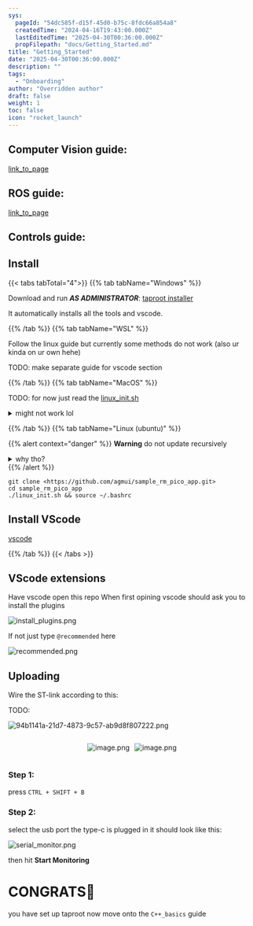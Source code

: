 ```yaml
---
sys:
  pageId: "54dc585f-d15f-45d0-b75c-8fdc66a854a8"
  createdTime: "2024-04-16T19:43:00.000Z"
  lastEditedTime: "2025-04-30T00:36:00.000Z"
  propFilepath: "docs/Getting_Started.md"
title: "Getting_Started"
date: "2025-04-30T00:36:00.000Z"
description: ""
tags:
  - "Onboarding"
author: "Overridden author"
draft: false
weight: 1
toc: false
icon: "rocket_launch"
---
```


## Computer Vision guide:

[link_to_page](86d45bc0-388b-4d26-8848-44f255f73d0e)

## ROS guide:

[link_to_page](3c76c1de-ec8f-46d6-8b0a-294005edc2d5)

## Controls guide:

## Install

{{< tabs tabTotal="4">}}
{{% tab tabName="Windows" %}}

Download and run _**AS ADMINISTRATOR**_: [taproot installer](https://github.com/Thornbots/TeachingFreshies/releases/tag/1.0)

It automatically installs all the tools and vscode.

{{% /tab %}}
{{% tab tabName="WSL" %}}

Follow the linux guide but currently some methods do not work (also ur kinda on ur own hehe)

TODO: make separate guide for vscode section

{{% /tab %}}
{{% tab tabName="MacOS" %}}

TODO: for now just read the [linux_init.sh](https://github.com/agmui/sample_rm_pico_app/blob/main/linux_init.sh)

<details>
<summary>might not work lol</summary>

`brew install libusb pkg-config`

Next install: [vscode](https://code.visualstudio.com/Download)

</details>

{{% /tab %}}
{{% tab tabName="Linux (ubuntu)" %}}

{{% alert context="danger" %}}
**Warning** do not update recursively
<details>
<summary>why tho?</summary>
There are some submodules that may go on for a while (like tinyusb) and I highly
recommend you don't need to get them.
If you want to see what submodules I update just look in `linux_init.sh`
</details>
{{% /alert %}}

```shell
git clone <https://github.com/agmui/sample_rm_pico_app.git>
cd sample_rm_pico_app
./linux_init.sh && source ~/.bashrc
```

## Install VScode

[vscode](https://code.visualstudio.com/Download)

{{% /tab %}}
{{< /tabs >}}

## VScode extensions

Have vscode open this repo
When first opining vscode should ask you to install the plugins

![install_plugins.png](https://prod-files-secure.s3.us-west-2.amazonaws.com/d518164a-d88e-44d1-a4ee-3adb3bd8bce0/89bd30f0-1825-4e77-867b-0a41ce370880/install_plugins.png?X-Amz-Algorithm=AWS4-HMAC-SHA256&X-Amz-Content-Sha256=UNSIGNED-PAYLOAD&X-Amz-Credential=ASIAZI2LB466U4YE2L7B%2F20250607%2Fus-west-2%2Fs3%2Faws4_request&X-Amz-Date=20250607T041139Z&X-Amz-Expires=3600&X-Amz-Security-Token=IQoJb3JpZ2luX2VjEJL%2F%2F%2F%2F%2F%2F%2F%2F%2F%2FwEaCXVzLXdlc3QtMiJHMEUCIQDwmuECBh0aC%2Ff7bHbh7ZuOPVM5F5e9XvUAeZvZOTU2ogIgJLZNNInkR1PgNzbLw5o%2Furxi2FgwxVXiAtZIxZx0Z2Qq%2FwMIaxAAGgw2Mzc0MjMxODM4MDUiDCFB7UlhW53%2FvMI6aircA%2B%2FpwrQQje3Fy6lIxdAR1e1DQVsapftt4H%2FqggJL1tS1oJwSHjjBnCzQF7jQnRJqBgnFeM8MrMFvJUi8tVfp3k9Ts%2B1h0va8PfM5JNQVzX%2BvOnVieHGD99KhCPMdfezWupEPMD4lNFB3rEIMBAk1n3QZ%2FirkzsMCSnL%2FCOERTGY%2BLViDrisUQJKlKYbydaHmePCkjtJebMWVMhzjYOGYvyZuc924b6qT06TWl49nQBeZ8w2252J9blQWvM9nKbtvN7T2ycQLuc7%2BOvMFJsSCOg4l4ui3UlOTlQOosDXclv7CBHVUk2oZqabX7RE5SKZXOt3r%2Fq0SuqBP%2BcDV%2FjIWMaeRpXNDKJ2YRmZDyzHyKO4qGr9%2FgeX6tgta%2BV%2BCehZfKL95f1sIqf%2BT4KKDsRcEAQCLse2VnUo9RQnw9xCW0A4j2YAywLPlOb3XqfE1R47lapz62ySjB7YXz2pTOrFt5ja4fEH1sxL%2BtanNesNUK%2BfssGSxYhjZQ0fjRI1pp40Hyim9PFD8QTh%2BtpDJ86w9G7Wjt9nvmQuHjawW0PG%2B%2F1D97rCn%2Fp7xvNKttq8EQpV2rT9DVlsNUJczJHa3kuxMIKXdcvBLO%2F9LZajee%2B%2BBV77U%2BhqRCeqHQ9iwVQlRMLvAjsIGOqUBm5%2BkB2ycvX3zPGm%2FHFGcj0Cmv1TPsgSyUKM3xmHrHG1KbnKaZ%2BR9mgCnkFeZTPNGCn0RO3t4CJgGxHcmNiC8ifIVWozkr5pEuDkLNXVrMYRzTj0ZYTZEbggi%2FQzhEjAzZJdhiVcsRvh67G7vSmvWM9p%2FhJig4x6d%2FC79TfMrZRGdTcR0VzMsA5tiuvpWBF87r0nxT161zEVRCbiSydIKbXEWYgaB&X-Amz-Signature=ca776449374d782b5a1cbf427b9ea64e6413b01f8aa5b056f0016a63b5a020d4&X-Amz-SignedHeaders=host&x-id=GetObject)

If not just type `@recommended` here  

![recommended.png](https://prod-files-secure.s3.us-west-2.amazonaws.com/d518164a-d88e-44d1-a4ee-3adb3bd8bce0/61e661e9-5d85-4dfc-be0d-8d2097a5e793/recommended.png?X-Amz-Algorithm=AWS4-HMAC-SHA256&X-Amz-Content-Sha256=UNSIGNED-PAYLOAD&X-Amz-Credential=ASIAZI2LB466U4YE2L7B%2F20250607%2Fus-west-2%2Fs3%2Faws4_request&X-Amz-Date=20250607T041139Z&X-Amz-Expires=3600&X-Amz-Security-Token=IQoJb3JpZ2luX2VjEJL%2F%2F%2F%2F%2F%2F%2F%2F%2F%2FwEaCXVzLXdlc3QtMiJHMEUCIQDwmuECBh0aC%2Ff7bHbh7ZuOPVM5F5e9XvUAeZvZOTU2ogIgJLZNNInkR1PgNzbLw5o%2Furxi2FgwxVXiAtZIxZx0Z2Qq%2FwMIaxAAGgw2Mzc0MjMxODM4MDUiDCFB7UlhW53%2FvMI6aircA%2B%2FpwrQQje3Fy6lIxdAR1e1DQVsapftt4H%2FqggJL1tS1oJwSHjjBnCzQF7jQnRJqBgnFeM8MrMFvJUi8tVfp3k9Ts%2B1h0va8PfM5JNQVzX%2BvOnVieHGD99KhCPMdfezWupEPMD4lNFB3rEIMBAk1n3QZ%2FirkzsMCSnL%2FCOERTGY%2BLViDrisUQJKlKYbydaHmePCkjtJebMWVMhzjYOGYvyZuc924b6qT06TWl49nQBeZ8w2252J9blQWvM9nKbtvN7T2ycQLuc7%2BOvMFJsSCOg4l4ui3UlOTlQOosDXclv7CBHVUk2oZqabX7RE5SKZXOt3r%2Fq0SuqBP%2BcDV%2FjIWMaeRpXNDKJ2YRmZDyzHyKO4qGr9%2FgeX6tgta%2BV%2BCehZfKL95f1sIqf%2BT4KKDsRcEAQCLse2VnUo9RQnw9xCW0A4j2YAywLPlOb3XqfE1R47lapz62ySjB7YXz2pTOrFt5ja4fEH1sxL%2BtanNesNUK%2BfssGSxYhjZQ0fjRI1pp40Hyim9PFD8QTh%2BtpDJ86w9G7Wjt9nvmQuHjawW0PG%2B%2F1D97rCn%2Fp7xvNKttq8EQpV2rT9DVlsNUJczJHa3kuxMIKXdcvBLO%2F9LZajee%2B%2BBV77U%2BhqRCeqHQ9iwVQlRMLvAjsIGOqUBm5%2BkB2ycvX3zPGm%2FHFGcj0Cmv1TPsgSyUKM3xmHrHG1KbnKaZ%2BR9mgCnkFeZTPNGCn0RO3t4CJgGxHcmNiC8ifIVWozkr5pEuDkLNXVrMYRzTj0ZYTZEbggi%2FQzhEjAzZJdhiVcsRvh67G7vSmvWM9p%2FhJig4x6d%2FC79TfMrZRGdTcR0VzMsA5tiuvpWBF87r0nxT161zEVRCbiSydIKbXEWYgaB&X-Amz-Signature=94a2a95b70040d667430a91dc32d4b3753a1a55b91ab1b136e4f115dde21bf58&X-Amz-SignedHeaders=host&x-id=GetObject)

## Uploading

Wire the ST-link according to this:

TODO:

![94b1141a-21d7-4873-9c57-ab9d8f807222.png](https://prod-files-secure.s3.us-west-2.amazonaws.com/d518164a-d88e-44d1-a4ee-3adb3bd8bce0/e5fad17d-ab82-4300-9f4c-505ab4b1202c/94b1141a-21d7-4873-9c57-ab9d8f807222.png?X-Amz-Algorithm=AWS4-HMAC-SHA256&X-Amz-Content-Sha256=UNSIGNED-PAYLOAD&X-Amz-Credential=ASIAZI2LB466U4YE2L7B%2F20250607%2Fus-west-2%2Fs3%2Faws4_request&X-Amz-Date=20250607T041139Z&X-Amz-Expires=3600&X-Amz-Security-Token=IQoJb3JpZ2luX2VjEJL%2F%2F%2F%2F%2F%2F%2F%2F%2F%2FwEaCXVzLXdlc3QtMiJHMEUCIQDwmuECBh0aC%2Ff7bHbh7ZuOPVM5F5e9XvUAeZvZOTU2ogIgJLZNNInkR1PgNzbLw5o%2Furxi2FgwxVXiAtZIxZx0Z2Qq%2FwMIaxAAGgw2Mzc0MjMxODM4MDUiDCFB7UlhW53%2FvMI6aircA%2B%2FpwrQQje3Fy6lIxdAR1e1DQVsapftt4H%2FqggJL1tS1oJwSHjjBnCzQF7jQnRJqBgnFeM8MrMFvJUi8tVfp3k9Ts%2B1h0va8PfM5JNQVzX%2BvOnVieHGD99KhCPMdfezWupEPMD4lNFB3rEIMBAk1n3QZ%2FirkzsMCSnL%2FCOERTGY%2BLViDrisUQJKlKYbydaHmePCkjtJebMWVMhzjYOGYvyZuc924b6qT06TWl49nQBeZ8w2252J9blQWvM9nKbtvN7T2ycQLuc7%2BOvMFJsSCOg4l4ui3UlOTlQOosDXclv7CBHVUk2oZqabX7RE5SKZXOt3r%2Fq0SuqBP%2BcDV%2FjIWMaeRpXNDKJ2YRmZDyzHyKO4qGr9%2FgeX6tgta%2BV%2BCehZfKL95f1sIqf%2BT4KKDsRcEAQCLse2VnUo9RQnw9xCW0A4j2YAywLPlOb3XqfE1R47lapz62ySjB7YXz2pTOrFt5ja4fEH1sxL%2BtanNesNUK%2BfssGSxYhjZQ0fjRI1pp40Hyim9PFD8QTh%2BtpDJ86w9G7Wjt9nvmQuHjawW0PG%2B%2F1D97rCn%2Fp7xvNKttq8EQpV2rT9DVlsNUJczJHa3kuxMIKXdcvBLO%2F9LZajee%2B%2BBV77U%2BhqRCeqHQ9iwVQlRMLvAjsIGOqUBm5%2BkB2ycvX3zPGm%2FHFGcj0Cmv1TPsgSyUKM3xmHrHG1KbnKaZ%2BR9mgCnkFeZTPNGCn0RO3t4CJgGxHcmNiC8ifIVWozkr5pEuDkLNXVrMYRzTj0ZYTZEbggi%2FQzhEjAzZJdhiVcsRvh67G7vSmvWM9p%2FhJig4x6d%2FC79TfMrZRGdTcR0VzMsA5tiuvpWBF87r0nxT161zEVRCbiSydIKbXEWYgaB&X-Amz-Signature=8aec41a32fc0528d9f479bd331ac53590917d2ab9ec38834dfc105f9b434c5b2&X-Amz-SignedHeaders=host&x-id=GetObject)

<div style="display: flex;flex-direction: row; column-gap:10px; max-width: 630px;justify-content: center;">
<div>

![image.png](https://prod-files-secure.s3.us-west-2.amazonaws.com/d518164a-d88e-44d1-a4ee-3adb3bd8bce0/210ecb78-1116-4d7b-b9b7-2292f66fa2c2/image.png?X-Amz-Algorithm=AWS4-HMAC-SHA256&X-Amz-Content-Sha256=UNSIGNED-PAYLOAD&X-Amz-Credential=ASIAZI2LB4664PIEK5ZN%2F20250607%2Fus-west-2%2Fs3%2Faws4_request&X-Amz-Date=20250607T041142Z&X-Amz-Expires=3600&X-Amz-Security-Token=IQoJb3JpZ2luX2VjEJL%2F%2F%2F%2F%2F%2F%2F%2F%2F%2FwEaCXVzLXdlc3QtMiJIMEYCIQDAUY%2F2JS9k3me4XDD7jbWfobLtH3ymtLdWpnBBPjREbwIhAJnWZBL2XuawCVwVd3WuKt%2BlR22wxKQ0HglBoLpwpB63Kv8DCGsQABoMNjM3NDIzMTgzODA1Igy19ZDT59qiSTdgMMsq3APyDDmBr9B%2F1C5ULj0ly0P4iM%2B3JzEQRYvwS6ovysowh99xpKIG%2FzDZz9UUJpSOXH%2BGIUS6FWUXK%2BXAwQU28jVXMxC33OEFSlfffgTNhSjMpEpNX5xp%2FVB3FYcBv4pROolTG3va4Z5xX%2FuFcanDMDk8FuPBhEqYJW1L0xvjrW9HOqcPsez7J%2FdMoQstJjjxf5sYgwRsnKhLxOS%2Bh7epoSiAu9jCGo62%2F%2F0hu15y4mTrzmDHFGtk08kunxcEmbhBkGuaC%2B6nmtN2rPhgvrCxckMtKSq7%2BF97XBaqTuDo5QsKv6B4xpGijj%2BTAFnEUfqtS%2F%2Bu2Zyh358pFYIYx1oJ6WVc4vHY696bxRnIYkMpo%2FXoweWyiUFfM2nm0UMqDOyB6aDHF7umVUatt%2Bcz5ElSUPi0mSaldvI5oC77%2BIIIW7eAVp7MkqAKWQfk6FmedKm%2BUIhweNQP6LD4Y24joHQtOI%2FcrLUwNLVAS%2FBWqwx9%2Fk%2FjZkiAKb7gMZz4Ykq5IsRKsBnnm8p%2FoUYnAgKNjn5PFae5%2BFKyJmTt2M8KETU%2FGxUr7lO6GRIy6z42uAobL6mbffcIJUSc9MrjnjnPKKh%2FucflUy3jCU11Z7P9FZvAo6Tzf0M7s5T6Zi7kr9zp6DDiwI7CBjqkAUWxd8jLWqvKvOqBXRAwUWWaAP7R2DyKSi9saoNrVdaI1CXIQq0ryPRzTGetvLuL7GX7eA9x1S2JeqMi%2FdxGMutxC3nN4UrgQ%2BOG5Z6M4k8KigOzhATe8ovt3M86bcjuEFYj%2F9ISYI3wz0jJxs9v7GrvDVshmUr1H3Q0UTj0MF4W8RPD7RQp%2FEu55mIUnGRsHn%2BXVwqUHderiqcRD%2BlbVmgykT0M&X-Amz-Signature=a834541e68ecc5c093f1d1bcd48f271be34532ba22f71f479a515f5e97a5924a&X-Amz-SignedHeaders=host&x-id=GetObject)

</div>
<div>

![image.png](https://prod-files-secure.s3.us-west-2.amazonaws.com/d518164a-d88e-44d1-a4ee-3adb3bd8bce0/33a0fd0f-8ca6-4a86-8e09-26e95ded1fff/image.png?X-Amz-Algorithm=AWS4-HMAC-SHA256&X-Amz-Content-Sha256=UNSIGNED-PAYLOAD&X-Amz-Credential=ASIAZI2LB4662PDQWEFR%2F20250607%2Fus-west-2%2Fs3%2Faws4_request&X-Amz-Date=20250607T041143Z&X-Amz-Expires=3600&X-Amz-Security-Token=IQoJb3JpZ2luX2VjEJL%2F%2F%2F%2F%2F%2F%2F%2F%2F%2FwEaCXVzLXdlc3QtMiJIMEYCIQDD4Cz%2BhC6s0K9s6aBbcTxMkjRaZvrMPYzcgJ3ZtKdkJQIhAP2D628tJ1%2BHTgh59rVT%2Fu0TdCQm%2FMD6Z9%2Ba6GTtLJHgKv8DCGsQABoMNjM3NDIzMTgzODA1IgzxdHp7TLyfscQfyJwq3AOQO%2BeQqaqw5q%2F2fNSvsq%2B6IPmKIHAuhXKGWueU62mfRUaXxSDWYlJmA6GroOs9zgQOEcyeRYrhP0nub5kYm1s2E1SCsWWMT0DWAXRPvYBmWODGJ9eqcZ2R01jIvACnx%2BWfW3RAbjZOWyHq24AcF%2FS9CbTPIISCH1WG3v2MVCfu5zcsAjq0kLrCMgRcB%2BfuKEGjSgnHqpB2fTHTRY%2FTTGT%2BZUGj5yN9ZiMBS1SFDCaAU2n%2F6PxDnv6z9TeuLb4mcrWmJ7UkPIymYV9s1iNiaOicshALf4N%2FNCtmCOPB9D3B0nEX6kVvP1IGuFvq2NXYuVheHEEvXDOdbh6DJb1IDudqEFqPXvPXLe8PuQ2hO%2B%2FOqpbrhSyfRhs7JT9Ys57kcIVL6rUH%2BKcxI7zqHp00bIwWcqtjdWrnn6fLflBP5T13SSuP%2FMpjcyBvA9pFR8mKOuUd2owtq4IcqXdsf2mmHakTVyA5QNKtKZB%2BO2Dc%2BXphhx%2F2Y9TUaGqzozVXqlTUAb0a5Ff2mT6b9XtK29zjz6DDBFAAMpv%2BkFp0tGbud%2FvkhsndOPB1JtA%2FdM1GYVwqTmeypdbx0MOjlO%2BeiLK0U2QhLu3eQcGD3qdoAqtKKJoCgWSd%2BTxMIdxP2JDzijDnwI7CBjqkAfajhgfZWrqfLNTtSZdBaBmoZpUyYvN5q6uf%2BcJCJqzNBv6XckETWjLW%2BaSMACIf76PUEGNpyQjPTJj1KIk4PFOeGfkBbZQoMWZh2wluykVnZBWyzd4wgX8t6pRSH1zpY1nxnKP%2FcoxTywHzeioXhKmR%2B05f%2FGxF7fw%2BI83A%2BqVAp4LD%2BxQHWxSKUyZvCLzJsAbNtOmTm0f141ikHLUgUUdS7zXX&X-Amz-Signature=35ec7d767b66d59376d31e149894bc2c7f9db8306644aca8ce77a1f9558e48d6&X-Amz-SignedHeaders=host&x-id=GetObject)

</div>
</div>

### Step 1:

press `CTRL + SHIFT + B`

### Step 2:

select the usb port the type-c is plugged in it should look like this:

![serial_monitor.png](https://prod-files-secure.s3.us-west-2.amazonaws.com/d518164a-d88e-44d1-a4ee-3adb3bd8bce0/f03f4774-05d4-4393-b6a0-d5efb6d315ab/serial_monitor.png?X-Amz-Algorithm=AWS4-HMAC-SHA256&X-Amz-Content-Sha256=UNSIGNED-PAYLOAD&X-Amz-Credential=ASIAZI2LB466U4YE2L7B%2F20250607%2Fus-west-2%2Fs3%2Faws4_request&X-Amz-Date=20250607T041139Z&X-Amz-Expires=3600&X-Amz-Security-Token=IQoJb3JpZ2luX2VjEJL%2F%2F%2F%2F%2F%2F%2F%2F%2F%2FwEaCXVzLXdlc3QtMiJHMEUCIQDwmuECBh0aC%2Ff7bHbh7ZuOPVM5F5e9XvUAeZvZOTU2ogIgJLZNNInkR1PgNzbLw5o%2Furxi2FgwxVXiAtZIxZx0Z2Qq%2FwMIaxAAGgw2Mzc0MjMxODM4MDUiDCFB7UlhW53%2FvMI6aircA%2B%2FpwrQQje3Fy6lIxdAR1e1DQVsapftt4H%2FqggJL1tS1oJwSHjjBnCzQF7jQnRJqBgnFeM8MrMFvJUi8tVfp3k9Ts%2B1h0va8PfM5JNQVzX%2BvOnVieHGD99KhCPMdfezWupEPMD4lNFB3rEIMBAk1n3QZ%2FirkzsMCSnL%2FCOERTGY%2BLViDrisUQJKlKYbydaHmePCkjtJebMWVMhzjYOGYvyZuc924b6qT06TWl49nQBeZ8w2252J9blQWvM9nKbtvN7T2ycQLuc7%2BOvMFJsSCOg4l4ui3UlOTlQOosDXclv7CBHVUk2oZqabX7RE5SKZXOt3r%2Fq0SuqBP%2BcDV%2FjIWMaeRpXNDKJ2YRmZDyzHyKO4qGr9%2FgeX6tgta%2BV%2BCehZfKL95f1sIqf%2BT4KKDsRcEAQCLse2VnUo9RQnw9xCW0A4j2YAywLPlOb3XqfE1R47lapz62ySjB7YXz2pTOrFt5ja4fEH1sxL%2BtanNesNUK%2BfssGSxYhjZQ0fjRI1pp40Hyim9PFD8QTh%2BtpDJ86w9G7Wjt9nvmQuHjawW0PG%2B%2F1D97rCn%2Fp7xvNKttq8EQpV2rT9DVlsNUJczJHa3kuxMIKXdcvBLO%2F9LZajee%2B%2BBV77U%2BhqRCeqHQ9iwVQlRMLvAjsIGOqUBm5%2BkB2ycvX3zPGm%2FHFGcj0Cmv1TPsgSyUKM3xmHrHG1KbnKaZ%2BR9mgCnkFeZTPNGCn0RO3t4CJgGxHcmNiC8ifIVWozkr5pEuDkLNXVrMYRzTj0ZYTZEbggi%2FQzhEjAzZJdhiVcsRvh67G7vSmvWM9p%2FhJig4x6d%2FC79TfMrZRGdTcR0VzMsA5tiuvpWBF87r0nxT161zEVRCbiSydIKbXEWYgaB&X-Amz-Signature=238cf587c9741e8de833a65be604bfba0d97b9be2a73f8399b6f612b144594d7&X-Amz-SignedHeaders=host&x-id=GetObject)

then hit **Start Monitoring**

# CONGRATS🎉

you have set up taproot now move onto the `C++_basics` guide
